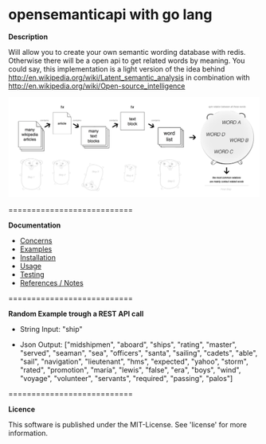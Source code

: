 opensemanticapi with go lang
==============================================

**Description**

Will allow you to create your own semantic wording database with redis. Otherwise there will be a open api to get related words by meaning. You could say, this implementation is a light version of the idea behind http://en.wikipedia.org/wiki/Latent_semantic_analysis in combination with http://en.wikipedia.org/wiki/Open-source_intelligence

![ScreenShot](https://raw.githubusercontent.com/monbro/opensemanticapi-go-lang/master/osapi_explanation.jpg)

===========================

**Documentation**

* [Concerns](/doc/concerns.md)
* [Examples](/doc/examples.md)
* [Installation](/doc/installation.md)
* [Usage](/doc/usage.md)
* [Testing](/doc/testing.md)
* [References / Notes](/doc/references.md)

===========================

**Random Example trough a REST API call**

* String Input: "ship"

* Json Output: ["midshipmen", "aboard", "ships", "rating", "master", "served", "seaman", "sea", "officers", "santa", "sailing", "cadets", "able", "sail", "navigation", "lieutenant", "hms", "expected", "yahoo", "storm", "rated", "promotion", "maría", "lewis", "false", "era", "boys", "wind", "voyage", "volunteer", "servants", "required", "passing", "palos"]

===========================

**Licence**

This software is published under the MIT-License. See 'license' for more information.
